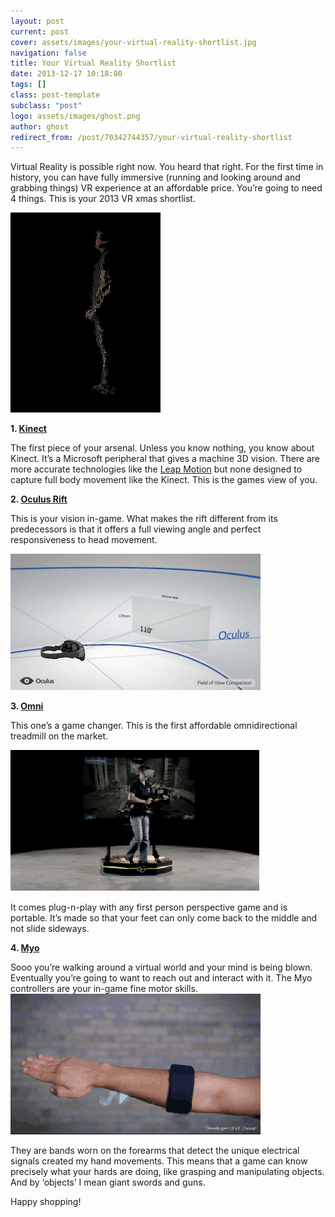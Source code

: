 ```yaml
---
layout: post
current: post
cover: assets/images/your-virtual-reality-shortlist.jpg
navigation: false
title: Your Virtual Reality Shortlist
date: 2013-12-17 10:18:00
tags: []
class: post-template
subclass: "post"
logo: assets/images/ghost.png
author: ghost
redirect_from: /post/70342744357/your-virtual-reality-shortlist
---
```


Virtual Reality is possible right now. You heard that right. For the first time in history, you can have fully immersive (running and looking around and grabbing things) VR experience at an affordable price. You’re going to need 4 things. This is your 2013 VR xmas shortlist.

[![image](/assets/images/mxyfnpeD1Z1r0z1sd540.gif)](https://href.li/?http://drdave.co.uk/blog/tag/Kinect)

**1. [Kinect](https://t.umblr.com/redirect?z=http%3A%2F%2Fwww.amazon.com%2FKinect-Sensor-Adventures-Xbox-360%2Fdp%2FB002BSA298&t=ZmU2MDEzMzM0YTdlZjc1ZGIzYWFiN2JmODY1ZGMyYmZlZDc1YTg3NyxRWmpzT0xOWg%3D%3D&b=t%3Amc9oE5TJkAXO_RNMdoK8vQ&p=https%3A%2F%2Fsingularityhacker.com%2Fpost%2F70342744357%2Fyour-virtual-reality-shortlist&m=1&ts=1642085984)**

The first piece of your arsenal. Unless you know nothing, you know about Kinect. It’s a Microsoft peripheral that gives a machine 3D vision. There are more accurate technologies like the [Leap Motion](https://href.li/?https://www.leapmotion.com/) but none designed to capture full body movement like the Kinect. This is the games view of you.

**2. [Oculus Rift](https://href.li/?http://www.oculusvr.com/)**

This is your vision in-game. What makes the rift different from its predecessors is that it offers a full viewing angle and perfect responsiveness to head movement.

![image](/assets/images/blog-9.png)

**3. [Omni](https://href.li/?http://www.virtuix.com/)**

This one’s a game changer. This is the first affordable omnidirectional treadmill on the market.

![image](/assets/images/mxyg0qwrEa1r0z1sd540.gif)

It comes plug-n-play with any first person perspective game and is portable. It’s made so that your feet can only come back to the middle and not slide sideways.

**4. [Myo](https://href.li/?https://www.thalmic.com/en/myo/)**

Sooo you’re walking around a virtual world and your mind is being blown. Eventually you’re going to want to reach out and interact with it. The Myo controllers are your in-game fine motor skills. ![image](/assets/images/mxyg9dZlx11r0z1sd540.gif)

They are bands worn on the forearms that detect the unique electrical signals created my hand movements. This means that a game can know precisely what your hards are doing, like grasping and manipulating objects. And by ‘objects’ I mean giant swords and guns.

Happy shopping!
